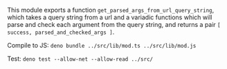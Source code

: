 This module exports a function ``get_parsed_args_from_url_query_string``, which takes a query string from a url and a variadic functions which will parse and check each argument from the query string, and returns a pair ``[ success, parsed_and_checked_args ]``.

Compile to JS:
``deno bundle ../src/lib/mod.ts ../src/lib/mod.js``

Test:
``deno test --allow-net --allow-read ../src/``
